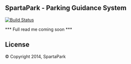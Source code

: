 ## SpartaPark - Parking Guidance System

[![Build Status](https://travis-ci.org/kr85/SpartaPark.svg?branch=master)](https://travis-ci.org/kr85/SpartaPark)

*** Full read me coming soon ***

## License

&copy; Copyright 2014, SpartaPark
